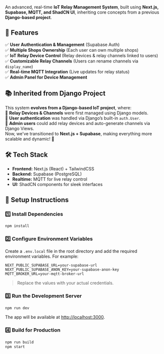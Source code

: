 An advanced, real-time **IoT Relay Management System**, built using **Next.js, Supabase, MQTT, and ShadCN UI**, inheriting core concepts from a previous **Django-based project**.  

## 📌 Features  
✅ **User Authentication & Management** (Supabase Auth)  
✅ **Multiple Shops Ownership** (Each user can own multiple shops)  
✅ **IoT Relay Device Control** (Relay devices & relay channels linked to users)  
✅ **Customizable Relay Channels** (Users can rename channels via `display_name`)  
✅ **Real-time MQTT Integration** (Live updates for relay status)  
✅ **Admin Panel for Device Management**  

## 📚 Inherited from Django Project  
This system **evolves from a Django-based IoT project**, where:  
🔹 **Relay Devices & Channels** were first managed using Django models.  
🔹 **User authentication** was handled via Django’s built-in `auth.User`.  
🔹 **Admin users** could add relay devices and auto-generate channels via Django Views.  
Now, we've transitioned to **Next.js + Supabase**, making everything more scalable and dynamic! 🚀  

## 🛠️ Tech Stack  
- **Frontend:** Next.js (React) + TailwindCSS  
- **Backend:** Supabase (PostgreSQL)  
- **Realtime:** MQTT for live relay control  
- **UI:** ShadCN components for sleek interfaces  

## 🔧 Setup Instructions  
### 1️⃣ Install Dependencies  
```bash
npm install
```

### 2️⃣ Configure Environment Variables  
Create a `.env.local` file in the root directory and add the required environment variables. For example:
```env
NEXT_PUBLIC_SUPABASE_URL=your-supabase-url
NEXT_PUBLIC_SUPABASE_ANON_KEY=your-supabase-anon-key
MQTT_BROKER_URL=your-mqtt-broker-url
```
> Replace the values with your actual credentials.

### 3️⃣ Run the Development Server  
```bash
npm run dev
```
The app will be available at [http://localhost:3000](http://localhost:3000).

### 4️⃣ Build for Production  
```bash
npm run build
npm start
```